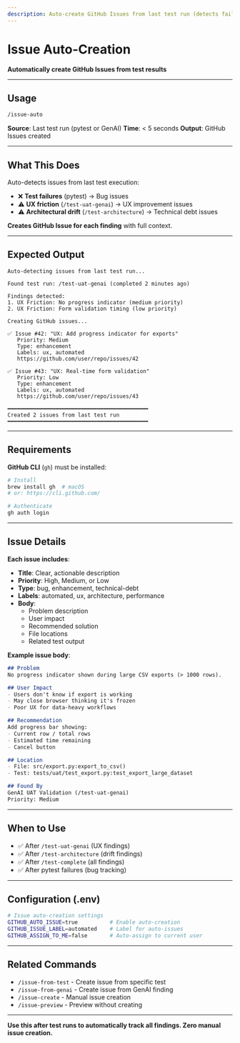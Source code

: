 ```yaml
---
description: Auto-create GitHub Issues from last test run (detects failures & findings)
---
```


# Issue Auto-Creation

**Automatically create GitHub Issues from test results**

---

## Usage

```bash
/issue-auto
```

**Source**: Last test run (pytest or GenAI)
**Time**: < 5 seconds
**Output**: GitHub Issues created

---

## What This Does

Auto-detects issues from last test execution:
- ❌ **Test failures** (pytest) → Bug issues
- ⚠️ **UX friction** (`/test-uat-genai`) → UX improvement issues
- ⚠️ **Architectural drift** (`/test-architecture`) → Technical debt issues

**Creates GitHub Issue for each finding** with full context.

---

## Expected Output

```
Auto-detecting issues from last test run...

Found test run: /test-uat-genai (completed 2 minutes ago)

Findings detected:
1. UX Friction: No progress indicator (medium priority)
2. UX Friction: Form validation timing (low priority)

Creating GitHub issues...

✅ Issue #42: "UX: Add progress indicator for exports"
   Priority: Medium
   Type: enhancement
   Labels: ux, automated
   https://github.com/user/repo/issues/42

✅ Issue #43: "UX: Real-time form validation"
   Priority: Low
   Type: enhancement
   Labels: ux, automated
   https://github.com/user/repo/issues/43

━━━━━━━━━━━━━━━━━━━━━━━━━━━━━━━━━━━━━━━━━━━━
Created 2 issues from last test run
━━━━━━━━━━━━━━━━━━━━━━━━━━━━━━━━━━━━━━━━━━━━
```

---

## Requirements

**GitHub CLI** (`gh`) must be installed:
```bash
# Install
brew install gh  # macOS
# or: https://cli.github.com/

# Authenticate
gh auth login
```

---

## Issue Details

**Each issue includes**:
- **Title**: Clear, actionable description
- **Priority**: High, Medium, or Low
- **Type**: bug, enhancement, technical-debt
- **Labels**: automated, ux, architecture, performance
- **Body**:
  - Problem description
  - User impact
  - Recommended solution
  - File locations
  - Related test output

**Example issue body**:
```markdown
## Problem
No progress indicator shown during large CSV exports (> 1000 rows).

## User Impact
- Users don't know if export is working
- May close browser thinking it's frozen
- Poor UX for data-heavy workflows

## Recommendation
Add progress bar showing:
- Current row / total rows
- Estimated time remaining
- Cancel button

## Location
- File: src/export.py:export_to_csv()
- Test: tests/uat/test_export.py:test_export_large_dataset

## Found By
GenAI UAT Validation (/test-uat-genai)
Priority: Medium
```

---

## When to Use

- ✅ After `/test-uat-genai` (UX findings)
- ✅ After `/test-architecture` (drift findings)
- ✅ After `/test-complete` (all findings)
- ✅ After pytest failures (bug tracking)

---

## Configuration (.env)

```bash
# Issue auto-creation settings
GITHUB_AUTO_ISSUE=true          # Enable auto-creation
GITHUB_ISSUE_LABEL=automated    # Label for auto-issues
GITHUB_ASSIGN_TO_ME=false       # Auto-assign to current user
```

---

## Related Commands

- `/issue-from-test` - Create issue from specific test
- `/issue-from-genai` - Create issue from GenAI finding
- `/issue-create` - Manual issue creation
- `/issue-preview` - Preview without creating

---

**Use this after test runs to automatically track all findings. Zero manual issue creation.**
